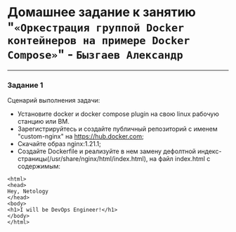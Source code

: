# Домашнее задание к занятию "`«Оркестрация группой Docker контейнеров на примере Docker Compose»`" - `Бызгаев Александр`

---

### Задание 1

Сценарий выполнения задачи:
- Установите docker и docker compose plugin на свою linux рабочую станцию или ВМ.
- Зарегистрируйтесь и создайте публичный репозиторий с именем "custom-nginx" на https://hub.docker.com;
- Cкачайте образ nginx:1.21.1;
- Создайте Dockerfile и реализуйте в нем замену дефолтной индекс-страницы(/usr/share/nginx/html/index.html), на файл index.html с содержимым:
```
<html>
<head>
Hey, Netology
</head>
<body>
<h1>I will be DevOps Engineer!</h1>
</body>
</html>

```
  
